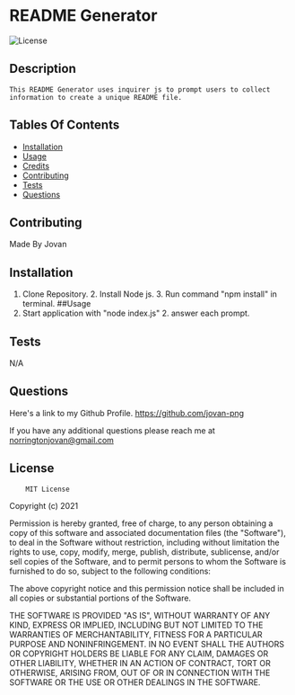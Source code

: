 
# README Generator

![License](https://img.shields.io/badge/coverage-MIT-blue)

## Description
    This README Generator uses inquirer js to prompt users to collect information to create a unique README file.

 
## Tables Of Contents

* [Installation](#installation)
* [Usage](#usage)
* [Credits](#credits)
* [Contributing](#Contributing)
* [Tests](#Tests)
* [Questions](#Questions)

        

## Contributing

Made By Jovan
## Installation
1. Clone Repository. 2. Install Node js. 3. Run command "npm install" in terminal.
##Usage
1. Start application with "node index.js" 2. answer each prompt.

## Tests
N/A
## Questions
Here's a link to my Github Profile.
https://github.com/jovan-png

If you have any additional questions please reach me at
norringtonjovan@gmail.com


## License


        MIT License

Copyright (c) 2021

Permission is hereby granted, free of charge, to any person obtaining a copy
of this software and associated documentation files (the "Software"), to deal
in the Software without restriction, including without limitation the rights
to use, copy, modify, merge, publish, distribute, sublicense, and/or sell
copies of the Software, and to permit persons to whom the Software is
furnished to do so, subject to the following conditions:

The above copyright notice and this permission notice shall be included in all
copies or substantial portions of the Software.

THE SOFTWARE IS PROVIDED "AS IS", WITHOUT WARRANTY OF ANY KIND, EXPRESS OR
IMPLIED, INCLUDING BUT NOT LIMITED TO THE WARRANTIES OF MERCHANTABILITY,
FITNESS FOR A PARTICULAR PURPOSE AND NONINFRINGEMENT. IN NO EVENT SHALL THE
AUTHORS OR COPYRIGHT HOLDERS BE LIABLE FOR ANY CLAIM, DAMAGES OR OTHER
LIABILITY, WHETHER IN AN ACTION OF CONTRACT, TORT OR OTHERWISE, ARISING FROM,
OUT OF OR IN CONNECTION WITH THE SOFTWARE OR THE USE OR OTHER DEALINGS IN THE
SOFTWARE.
        


    